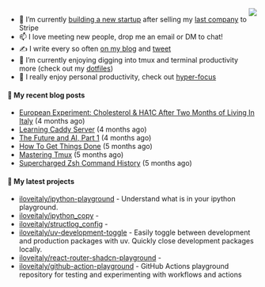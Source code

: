 <img align="right" src="https://github-readme-stats.vercel.app/api?username=iloveitaly&show_icons=true&text_color=718096&hide_title=true"/>

- 🔭 I’m currently [building a new startup](https://mikebian.co/bye-stripe-on-to-the-next-adventure/) after selling my [last company](https://suitesync.io) to Stripe
- 📫 I love meeting new people, drop me an email or DM to chat!
- ✍️ I write every so often [on my blog](http://mikebian.co/) and [tweet](https://twitter.com/mike_bianco)
- 🌱 I’m currently enjoying digging into tmux and terminal productivity more (check out my [dotfiles](https://github.com/iloveitaly/dotfiles))
- 💬 I really enjoy personal productivity, check out [hyper-focus](https://github.com/iloveitaly/hyper-focus)

#### 📜 My recent blog posts


- [European Experiment: Cholesterol &amp; HA1C After Two Months of Living In Italy](https://mikebian.co/european-experiment-cholesterol-ha1c-after-two-months-of-living-in-italy/) (4 months ago)
- [Learning Caddy Server](https://mikebian.co/learning-caddy-server/) (4 months ago)
- [The Future and AI, Part 1](https://mikebian.co/the-future-and-ai-part-1/) (4 months ago)
- [How To Get Things Done](https://mikebian.co/how-to-get-things-done/) (5 months ago)
- [Mastering Tmux](https://mikebian.co/mastering-tmux/) (5 months ago)
- [Supercharged Zsh Command History](https://mikebian.co/supercharged-zsh-command-history/) (5 months ago)

#### 🌱 My latest projects


- [iloveitaly/ipython-playground](https://github.com/iloveitaly/ipython-playground) - Understand what is in your ipython playground.
- [iloveitaly/ipython_copy](https://github.com/iloveitaly/ipython_copy) - 
- [iloveitaly/structlog_config](https://github.com/iloveitaly/structlog_config) - 
- [iloveitaly/uv-development-toggle](https://github.com/iloveitaly/uv-development-toggle) - Easily toggle between development and production packages with uv. Quickly close development packages locally.
- [iloveitaly/react-router-shadcn-playground](https://github.com/iloveitaly/react-router-shadcn-playground) - 
- [iloveitaly/github-action-playground](https://github.com/iloveitaly/github-action-playground) - GitHub Actions playground repository for testing and experimenting with workflows and actions


